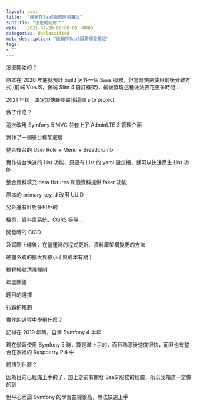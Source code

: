 ```yaml
---
layout: post
title:  "進銷存SaaS服務開發筆記"
subtitle: "怎麼開始的？"
date:   2021-02-28 09:00:00 +0800
categories: Unclassified
meta_description: "進銷存SaaS服務開發筆記"
tags:
- ""
---
```


怎麼開始的？

原本在 2020 年底就預計 build 另外一個 Saas 服務，但當時規劃使用前後分離方式 (前端 VueJS，後端 Slim 4 自訂框架)，最後發現這種做法要花更多時間…

2021 年初，決定加快腳步實現這個 site project

做了什麼？

這次改用 Symfony 5 MVC 並套上了 AdminLTE 3 管理介面

實作了一個後台框架底層

整合後台的 User Role + Menu + Breadcrumb

實作後台快速的 List 功能，只要有 List 的 yaml 設定檔，就可以快速產生 List 功能

整合資料填充 data fixtures 和假資料提供 faker 功能

原本的 primary key id 改用 UUID

另外還有針對多租戶的

檔案、資料庫系統、CQRS 等等…

開發時的 CICD

及實際上線後，在營運時的程式更新、資料庫架構變更的方法

硬體系統的擴大與縮小 ( 與成本有關 )

排程帳號清理機制

年度關帳

題目的選擇

行銷的規劃

實作的過程中學到什麼？

記得在 2019 年時，自學 Symfony 4 半年

現在學習使用 Symfony 5 時，算是滿上手的，而且熟悉後速度很快，而且也有整合在家裡的 Raspberry Pi4 中

體悟到什麼？

因為目前已經滿上手的了，加上之前有開發 SaaS 服務的經驗，所以我知道一定做的到

但平心而論 Symfony 的學習曲線很高，無法快速上手